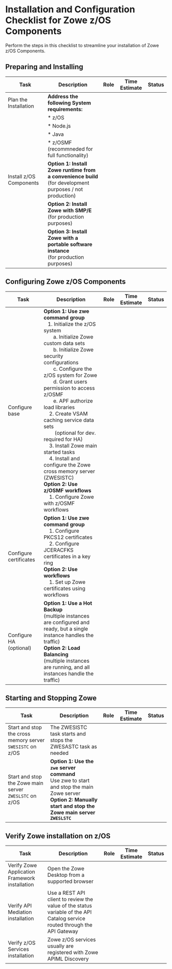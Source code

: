 # Installation and Configuration Checklist for Zowe z/OS Components

Perform the steps in this checklist to streamline your installation of Zowe z/OS Components.

## Preparing and Installing
| Task | Description | Role | Time Estimate | Status | 
|----|-----------|----|-------------|------|
| Plan the Installation  | **Address the following System requirements:** |  |  |
| |  * z/OS  |
| | * Node.js  |  |   |
|  | * Java  | |                       |       
|                            | * z/OSMF <br />(recommneded for full functionality)           |                 |                       |
| Install z/OS Components | **Option 1: Install Zowe runtime from a convenience build**  <br />(for development purposes / not production)    |                 |                       |
|                            | **Option 2: Install Zowe with SMP/E** <br />(for production purposes)                      |                 |                       |
|                            | **Option 3: Install Zowe with a portable software instance** <br />(for production purposes)                      |                 |                       |

## Configuring Zowe z/OS Components

| Task | Description | Role | Time Estimate | Status | 
|----|-----------|----|-------------|------|
|Configure base | **Option 1: Use zwe command group** <br />&nbsp;&nbsp; 1. Initialize the z/OS system     <br />&nbsp;&nbsp;&nbsp;&nbsp;&nbsp;&nbsp;&nbsp;a. Initialize Zowe custom data sets <br />&nbsp;&nbsp;&nbsp;&nbsp;&nbsp;&nbsp;&nbsp;b. Initialize Zowe security configurations <br />&nbsp;&nbsp;&nbsp;&nbsp;&nbsp;&nbsp;&nbsp;c. Configure the z/OS system for Zowe <br />&nbsp;&nbsp;&nbsp;&nbsp;&nbsp;&nbsp;&nbsp;d. Grant users permission to access z/OSMF <br />&nbsp;&nbsp;&nbsp;&nbsp;&nbsp;&nbsp;&nbsp;e. APF authorize load libraries <br />&nbsp;&nbsp;&nbsp;&nbsp;2. Create VSAM caching service data sets<br />&nbsp;&nbsp;&nbsp;&nbsp;&nbsp;&nbsp;&nbsp;&nbsp;(optional for dev. required for HA)<br />&nbsp;&nbsp;&nbsp;&nbsp;3. Install Zowe main started tasks<br />&nbsp;&nbsp;&nbsp;&nbsp;4. Install and configure the Zowe cross memory server (ZWESISTC) <br />**Option 2: Use z/OSMF workflows** <br /> &nbsp;&nbsp;&nbsp;&nbsp;1. Configure Zowe with z/OSMF workflows
| Configure certificates | **Option 1: Use zwe command group** <br />&nbsp;&nbsp;&nbsp;&nbsp;1. Configure PKCS12 certificates <br />&nbsp;&nbsp;&nbsp;&nbsp;2. Configure JCERACFKS certificates in a key ring <br />**Option 2: Use workflows** <br />&nbsp;&nbsp;&nbsp;&nbsp;1. Set up Zowe certificates using workflows
| Configure HA (optional) | **Option 1: Use a Hot Backup**<br />(multiple instances are configured and ready, but a single instance handles the traffic)<br />**Option 2: Load Balancing** <br />(multiple instances are running, and all instances handle the traffic)| | |

## Starting and Stopping Zowe  

| Task | Description | Role | Time Estimate | Status | 
|----|-----------|----|-------------|------|
|Start and stop the cross memory server `SWESISTC` on z/OS | The ZWESISTC task starts and stops the ZWESASTC task as needed
|Start and stop the Zowe main server `ZWESLSTC` on z/OS | **Option 1: Use the `zwe` server command**<br /> Use zwe to start and stop the main Zowe server <br />**Option 2: Manually start and stop the Zowe main server `ZWESLSTC`** | | |

## Verify Zowe installation on z/OS

| Task | Description | Role | Time Estimate | Status | 
|----|-----------|----|-------------|------|
| Verify Zowe Application Framework installation | Open the Zowe Desktop from a supported browser | |
| Verify API Mediation installation |Use a REST API client to review the value of the status variable of the API Catalog service routed through the API Gateway | |
|Verify z/OS Services installation |Zowe z/OS services usually are registered with Zowe APIML Discovery| |





